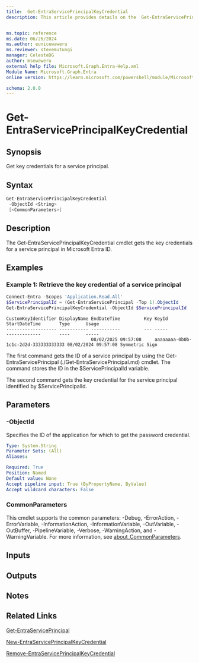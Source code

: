 ```yaml
---
title:  Get-EntraServicePrincipalKeyCredential
description: This article provides details on the  Get-EntraServicePrincipalKeyCredential Command.


ms.topic: reference
ms.date: 06/26/2024
ms.author: eunicewaweru
ms.reviewer: stevemutungi
manager: CelesteDG
author: msewaweru
external help file: Microsoft.Graph.Entra-Help.xml
Module Name: Microsoft.Graph.Entra
online version: https://learn.microsoft.com/powershell/module/Microsoft.Graph.Entra/Get-EntraServicePrincipalKeyCredential

schema: 2.0.0
---
```


# Get-EntraServicePrincipalKeyCredential

## Synopsis

Get key credentials for a service principal.

## Syntax

```powershell
Get-EntraServicePrincipalKeyCredential 
 -ObjectId <String> 
 [<CommonParameters>]
```

## Description

The Get-EntraServicePrincipalKeyCredential cmdlet gets the key credentials for a service principal in Microsoft Entra ID.

## Examples

### Example 1: Retrieve the key credential of a service principal

```powershell
Connect-Entra -Scopes 'Application.Read.All'
$ServicePrincipalId = (Get-EntraServicePrincipal -Top 1).ObjectId
Get-EntraServicePrincipalKeyCredential -ObjectId $ServicePrincipalId
```

```output
CustomKeyIdentifier DisplayName EndDateTime         Key KeyId                                StartDateTime       Type      Usage
------------------- ----------- -----------         --- -----                                -------------       ----      -----
                                08/02/2025 09:57:08     aaaaaaaa-0b0b-1c1c-2d2d-333333333333 08/02/2024 09:57:08 Symmetric Sign
```

The first command gets the ID of a service principal by using the Get-EntraServicePrincipal (./Get-EntraServicePrincipal.md) cmdlet.
The command stores the ID in the $ServicePrincipalId variable.

The second command gets the key credential for the service principal identified by $ServicePrincipalId.

## Parameters

### -ObjectId

Specifies the ID of the application for which to get the password credential.

```yaml
Type: System.String
Parameter Sets: (All)
Aliases:

Required: True
Position: Named
Default value: None
Accept pipeline input: True (ByPropertyName, ByValue)
Accept wildcard characters: False
```

### CommonParameters

This cmdlet supports the common parameters: -Debug, -ErrorAction, -ErrorVariable, -InformationAction, -InformationVariable, -OutVariable, -OutBuffer, -PipelineVariable, -Verbose, -WarningAction, and -WarningVariable. For more information, see [about_CommonParameters](https://go.microsoft.com/fwlink/?LinkID=113216).

## Inputs

## Outputs

## Notes

## Related Links

[Get-EntraServicePrincipal](Get-EntraServicePrincipal.md)

[New-EntraServicePrincipalKeyCredential](New-EntraServicePrincipalKeyCredential.md)

[Remove-EntraServicePrincipalKeyCredential](Remove-EntraServicePrincipalKeyCredential.md)
